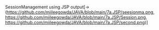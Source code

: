 SessionManagement using JSP  output[->(https://github.com/miileegowda/JAVA/blob/main/7a.JSP/seesionma.png, https://github.com/miileegowda/JAVA/blob/main/7a.JSP/Session.png,
https://github.com/miileegowda/JAVA/blob/main/7a.JSP/second.png)]
